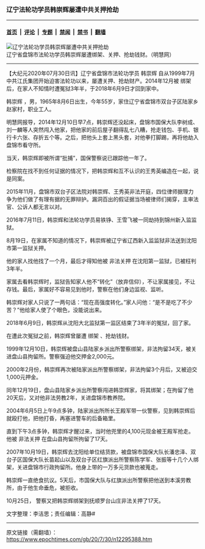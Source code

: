 ### 辽宁法轮功学员韩崇辉屡遭中共关押抢劫

---

#### [首页](../../../..?n12295388) &nbsp;|&nbsp; [评论](../../../../../epoch-comment?n12295388) &nbsp;|&nbsp; [专题](../../../../../epoch-special?n12295388) &nbsp;|&nbsp; [禁闻](../../../../../epoch-news?n12295388) &nbsp;|&nbsp; [禁书](../../../../../books?n12295388) &nbsp;|&nbsp; [翻墙](https://github.com/gfw-breaker/nogfw/blob/master/README.md?n12295388)


<div><img alt="辽宁法轮功学员韩崇辉屡遭中共关押抢劫" class="attachment-djy_600_400 size-djy_600_400 wp-post-image" src="https://i.epochtimes.com/assets/uploads/2020/07/11-18-600x400.jpg"/>
<div class="caption">
 辽宁省盘锦市法轮功学员韩崇辉屡遭绑架、关押、抢劫钱财。（明慧网）
</div></div><hr/><div class="post_content" id="artbody" itemprop="articleBody">
 <!-- article content begin -->
 <p>
  【大纪元2020年07月30日讯】辽宁省盘锦市法轮功学员
  <ok href="https://www.epochtimes.com/gb/tag/%E9%9F%A9%E5%B4%87%E8%BE%89.html">
   韩崇辉
  </ok>
  自从1999年7月中共江氏集团开始迫害法轮功以来，屡遭关押、抢劫财产。2014年12月被
  <ok href="https://www.epochtimes.com/gb/tag/%E7%BB%91%E6%9E%B6.html">
   绑架
  </ok>
  后，在家人不知情时遭冤狱3年半，于2018年6月9日才回到家中。
 </p>
 <p>
  <ok href="https://www.epochtimes.com/gb/tag/%E9%9F%A9%E5%B4%87%E8%BE%89.html">
   韩崇辉
  </ok>
  ，男，1965年8月6日出生，今年55岁，家住辽宁省盘锦市双台子区陆家乡赵家村，职业工人。
 </p>
 <p>
  明慧网报导，2014年12月10日早7点，韩崇辉还没起床，盘锦市国保大队李树成、刘一麟等人突然闯入他家，把他家的前后屋子翻得乱七八糟，抢走钱包、手机、银行卡六张、存折五个等。之后，把他头上套上黑头套，对他拳打脚踢，再将他劫入盘锦市看守所。
 </p>
 <p>
  当天，韩崇辉即被所谓“批捕”，国保警察说已跟踪他一年了。
 </p>
 <p>
  检察院在找不到任何证据的情况下，把韩崇辉和互不认识的王秀英编造在一起，说是同案。
 </p>
 <p>
  2015年11月，盘锦市双台子区法院对韩崇辉、王秀英非法开庭，四位律师据理力争为他们做了有理有据的无罪辩护。漏洞百出的假证据当场被律师们揭穿，主审法官、公诉人都无言以对。
 </p>
 <p>
  2016年7月11日，韩崇辉和法轮功学员易铁铮、王雪飞被一同劫持到锦州新入监监狱。
 </p>
 <p>
  8月19日，在家属不知道的情况下，韩崇辉被辽宁省辽西新入监监狱非法送到沈阳市第一监狱关押。
 </p>
 <p>
  他的家人找他找了一个月，最后才得知他被
  <ok href="https://www.epochtimes.com/gb/tag/%E9%9D%9E%E6%B3%95%E5%85%B3%E6%8A%BC.html">
   非法关押
  </ok>
  在沈阳第一监狱，已被枉判3年半。
 </p>
 <p>
  家属去看韩崇辉时，监狱告知家人他不“转化”（放弃信仰），不让家属接见，不让存钱。最后，家属好不容易见到他时，警察在他们身边监视、监听。
 </p>
 <p>
  韩崇辉对家人只说了一两句话：“现在高强度转化。”家人问他：“是不是吃了不少苦？”他给家人使了个眼色，没能说出来。
 </p>
 <p>
  2018年6月9日，韩崇辉从沈阳大北监狱第一监区结束了3年半的冤狱，回了家。
 </p>
 <p>
  在遭此次冤狱之前，韩崇辉曾屡遭
  <ok href="https://www.epochtimes.com/gb/tag/%E7%BB%91%E6%9E%B6.html">
   绑架
  </ok>
  、抢劫钱财。
 </p>
 <p>
  1999年12月10日，韩崇辉被盘山县陆家乡派出所警察绑架，非法拘留34天，被关进盘山县拘留所。警察强迫他交押金2,000元。
 </p>
 <p>
  2000年2月份，韩崇辉再次被陆家派出所警察绑架，非法拘留3个月后，又被迫交1,000元押金。
 </p>
 <p>
  同年12月19日，盘山县陆家乡派出所警察闯进韩崇辉家，将其绑架；在拘留了他20天后，又对他非法劳教2年，关进盘锦市教养院。
 </p>
 <p>
  2004年6月5日上午9点多钟，陆家派出所所长王殿军带一伙警察，见到韩崇辉后就殴打他，把他打昏，再塞进警车的后备箱里。
 </p>
 <p>
  直到下午3点多钟，韩崇辉才醒过来，当时他兜里的4,100元现金被王殿军抢走。他被
  <ok href="https://www.epochtimes.com/gb/tag/%E9%9D%9E%E6%B3%95%E5%85%B3%E6%8A%BC.html">
   非法关押
  </ok>
  在盘山县拘留所拘留了17天。
 </p>
 <p>
  2007年10月19日，韩崇辉去沈阳给单位结货款，被盘锦市国保大队长潘忠泽、双台子区国保大队长苗起山以及双台子区红旗派出所警察陈学军、张振等十几个人绑架，关进盘锦市行政拘留所。他身上带的一万多元货款也被蒐走。
 </p>
 <p>
  韩崇辉一直绝食抗议。5天后，市国保大队与红旗派出所警察把他送到本溪劳教所，由于他生命垂危，被拒收。
 </p>
 <p>
  10月25日， 警察又把韩崇辉绑架到抚顺罗台山庄非法关押了17天。
 </p>
 <p>
  文字整理：李洁思；责任编辑：高静#
 </p>
 <!-- article content end -->
 <div id="below_article_ad">
 </div>
</div>


---

原文链接（需翻墙）：https://www.epochtimes.com/gb/20/7/30/n12295388.htm